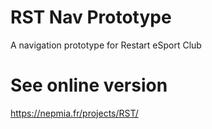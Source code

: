 # RST Nav Prototype
 A navigation prototype for Restart eSport Club

# See online version
https://nepmia.fr/projects/RST/
